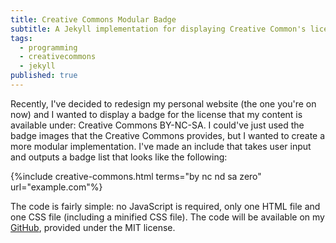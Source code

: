 ```yaml
---
title: Creative Commons Modular Badge
subtitle: A Jekyll implementation for displaying Creative Common's license badges easily!
tags:
  - programming
  - creativecommons
  - jekyll
published: true
---
```

Recently, I've decided to redesign my personal website (the one you're on now) and I wanted to display a badge for the license that my content is available under: Creative Commons BY-NC-SA. I could've just used the badge images that the Creative Commons provides, but I wanted to create a more modular implementation. I've made an include that takes user input and outputs a badge list that looks like the following:

{%include creative-commons.html terms="by nc nd sa zero" url="example.com"%}

The code is fairly simple: no JavaScript is required, only one HTML file and one CSS file (including a minified CSS file). The code will be available on my [GitHub](https://github.com/zfett/jekyll-creative-commons-badge), provided under the MIT license.
